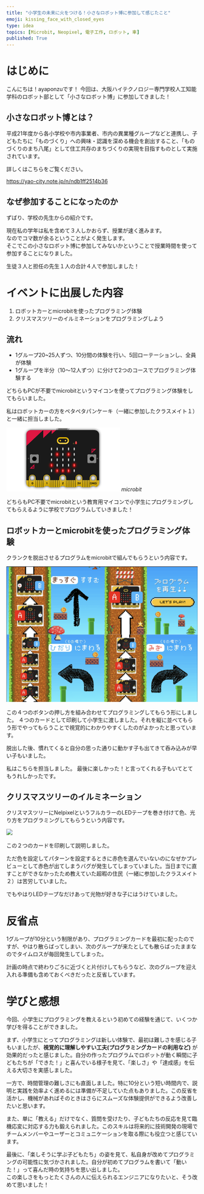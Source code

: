 ```yaml
---
title: "小学生の未来に火をつける！小さなロボット博に参加して感じたこと"
emoji: kissing_face_with_closed_eyes
type: idea
topics: [Microbit, Neopixel, 電子工作, ロボット, 車]
published: True
---
```


# はじめに
こんにちは！ayaponzuです！
今回は、大阪ハイテクノロジー専門学校人工知能学科のロボット部として「小さなロボット博」に参加してきました！
## 小さなロボット博とは？
平成21年度から各小学校や市内事業者、市内の異業種グループなどと連携し、子どもたちに「ものづくり」への興味・認識を深める機会を創出すること、「ものづくりのまち八尾」として住工共存のまちづくりの実現を目指すものとして実施されています。

詳しくはこちらをご覧ください。

https://yao-city.note.jp/n/ndb1ff2514b36

## なぜ参加することになったのか
ずばり、学校の先生からの紹介です。

現在私の学年は私を含めて３人しかおらず、授業が速く進みます。<br>
なのでコマ数が余るということがよく発生します。<br>そこでこの小さなロボット博に参加してみないかということで授業時間を使って参加することになりました。

生徒３人と担任の先生１人の合計４人で参加しました！

# イベントに出展した内容
1. ロボットカーとmicrobitを使ったプログラミング体験
2. クリスマスツリーのイルミネーションをプログラミングしよう

## 流れ
- 1グループ20~25人ずつ、10分間の体験を行い、5回ローテーションし、全員が体験
- 1グループを半分（10～12人ずつ）に分けて2つのコースでプログラミング体験する

どちらもPCが不要でmicrobitというマイコンを使ってプログラミング体験をしてもらいました。

私はロボットカーの方をペタペタパンケーキ（一緒に参加したクラスメイト１）と一緒に担当しました。

![](https://github.com/ayaponzu2525/Zenn/blob/main/images/minirobot/microbit.png?raw=true)
*microbit*

どちらもPC不要でmicrobitという教育用マイコンで小学生にプログラミングしてもらえるように学校でプログラムしていきました！
## ロボットカーとmicrobitを使ったプログラミング体験
クランクを脱出させるプログラムをmicrobitで組んでもらうという内容です。

![](https://github.com/ayaponzu2525/Zenn/blob/main/images/minirobot/%E5%B0%8F%E3%81%95%E3%81%AA%E3%83%AD%E3%83%9C%E3%83%83%E3%83%88%E5%8D%9A%E3%83%AD%E3%83%9C%E3%83%83%E3%83%88%E3%82%AB%E3%83%BC.png?raw=true)


この４つのボタンの押し方を組み合わせてプログラミングしてもらう形にしました。
４つのカードとして印刷して小学生に渡しました。それを縦に並べてもらう形でやってもらうことで視覚的にわかりやすくしたのがよかったと思っています。

脱出した後、慣れてくると自分の思った通りに動かす子も出てきて呑み込みが早い子もいました。

私はこちらを担当しました。
最後に楽しかった！と言ってくれる子もいてとてもうれしかったです。

## クリスマスツリーのイルミネーション
クリスマスツリーにNelpixelというフルカラーのLEDテープを巻き付けて色、光り方をプログラミングしてもらうという内容です。

![](https://github.com/ayaponzu2525/Zenn/blob/main/images/minirobot/%E5%B0%8F%E3%81%95%E3%81%AA%E3%83%AD%E3%83%9C%E3%83%83%E3%83%88%E5%8D%9A%E3%82%AF%E3%83%AA%E3%82%B9%E3%83%9E%E3%82%B9%E3%83%84%E3%83%AA%E3%83%BC.png?raw=true)

この２つのカードを印刷して説明しました。

ただ色を設定してパターンを設定するときに赤色を選んでいないのになぜかプレビューとして赤色が出てしまうバグが発生してしまっていました。当日までに直すことができなかったため教えていた超暇の住民（一緒に参加したクラスメイト２）は苦労していました。

でもやはりLEDテープなだけあって光物が好きな子にはうけていました。

# 反省点
1グループが10分という制限があり、プログラミングカードを最初に配ったのですが、やはり散らばってしまい、次のグループが来たとしても散らばったままなのでタイムロスが毎回発生してしまった。

計画の時点で終わりごろに近づくと片付けしてもらうなど、次のグループを迎え入れる準備も含めておくべきだったと反省しています。

# 学びと感想
今回、小学生にプログラミングを教えるという初めての経験を通じて、いくつか学びを得ることができました。

まず、小学生にとってプログラミングは新しい体験で、最初は難しさを感じる子もいましたが、**視覚的に理解しやすい工夫(プログラミングカードの利用など)** が効果的だったと感じました。自分の作ったプログラムでロボットが動く瞬間に子どもたちが「できた！」と喜んでいる様子を見て、「楽しさ」や「達成感」を伝える大切さを実感しました。

一方で、時間管理の難しさにも直面しました。特に10分という短い時間内で、説明と実践を効率よく進めるには準備が不足していた点もありました。この反省を活かし、機械があればそのときはさらにスムーズな体験提供ができるよう改善したいと思います。

また、単に「教える」だけでなく、質問を受けたり、子どもたちの反応を見て臨機応変に対応する力も鍛えられました。このスキルは将来的に技術開発の現場でチームメンバーやユーザーとコミュニケーションを取る際にも役立つと感じています。

最後に、「楽しそうに学ぶ子どもたち」の姿を見て、私自身が改めてプログラミングの可能性に気づかされました。自分が初めてプログラムを書いて「動いた！」って喜んだ時の気持ちを思い出しました。<br>
この楽しさをもっとたくさんの人に伝えられるエンジニアになりたいと、そう改めて思いました！